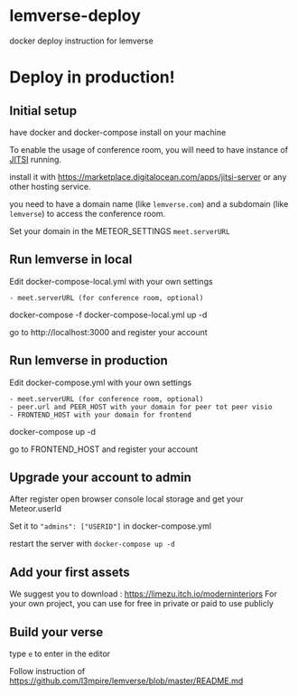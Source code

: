 # lemverse-deploy
docker deploy instruction for lemverse

# Deploy in production!

## Initial setup

have docker and docker-compose install on your machine

To enable the usage of conference room, you will need to have instance of [JITSI](https://jitsi.org/downloads/) running.

install it with https://marketplace.digitalocean.com/apps/jitsi-server or any other hosting service.

you need to have a domain name (like `lemverse.com`) and a subdomain (like `lemverse`) to access the conference room.

Set your domain in the METEOR_SETTINGS `meet.serverURL`


## Run lemverse in local 

Edit docker-compose-local.yml with your own settings

    - meet.serverURL (for conference room, optional)

docker-compose -f docker-compose-local.yml up -d

go to http://localhost:3000 and register your account

## Run lemverse in production 

Edit docker-compose.yml with your own settings

    - meet.serverURL (for conference room, optional)
    - peer.url and PEER_HOST with your domain for peer tot peer visio
    - FRONTEND_HOST with your domain for frontend

docker-compose up -d

go to FRONTEND_HOST and register your account


## Upgrade your account to admin

After register open browser console local storage and get your Meteor.userId

Set it to `"admins": ["USERID"]` in docker-compose.yml

restart the server with `docker-compose up -d`


## Add your first assets

We suggest you to download : https://limezu.itch.io/moderninteriors
For your own project, you can use for free in private or paid to use publicly

## Build your verse

type `e` to enter in the editor

Follow instruction of https://github.com/l3mpire/lemverse/blob/master/README.md


